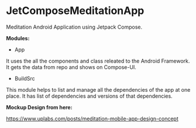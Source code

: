 # JetComposeMeditationApp
Meditation Android Application using Jetpack Compose.

<b>Modules:</b>

- App

It uses the all the components and class releated to the Android Framework. It gets the data from repo and shows on Compose-UI.

- BuildSrc

This module helps to list and manage all the dependencies of the app at one place. It has list of dependencies and versions of that dependencies.

<b>Mockup Design from here:</b>

https://www.uplabs.com/posts/meditation-mobile-app-design-concept
